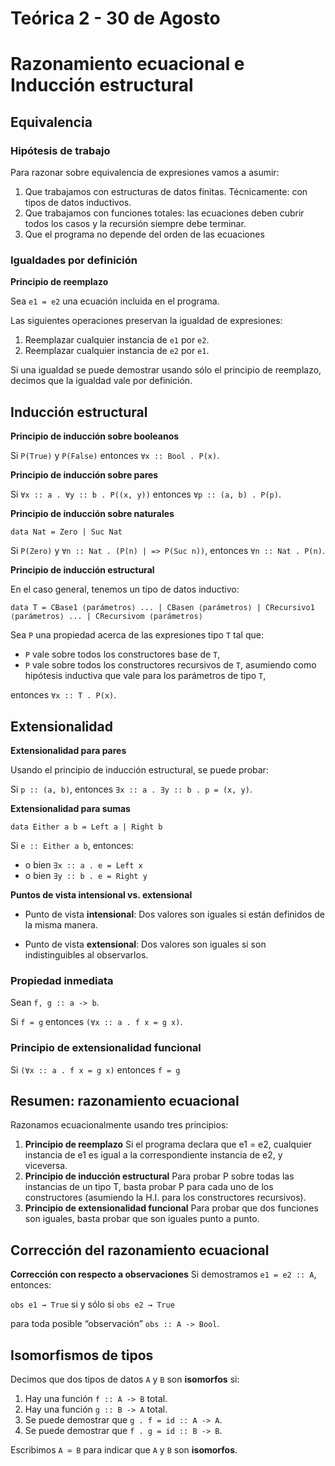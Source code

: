 # Teórica 2 - 30 de Agosto

# **Razonamiento ecuacional e Inducción estructural**

## Equivalencia

### Hipótesis de trabajo

Para razonar sobre equivalencia de expresiones vamos a asumir:

1. Que trabajamos con estructuras de datos finitas. Técnicamente: con tipos de datos inductivos.
2. Que trabajamos con funciones totales: las ecuaciones deben cubrir todos los casos y la recursión siempre debe terminar.
3. Que el programa no depende del orden de las ecuaciones

### Igualdades por definición

**Principio de reemplazo**

Sea `e1 = e2` una ecuación incluida en el programa.

Las siguientes operaciones preservan la igualdad de expresiones:

1. Reemplazar cualquier instancia de `e1` por `e2`.
2. Reemplazar cualquier instancia de `e2` por `e1`.

Si una igualdad se puede demostrar usando sólo el principio de reemplazo, decimos que la igualdad vale por definición.

## Inducción estructural

**Principio de inducción sobre booleanos**

Si `P(True)` y `P(False)` entonces `∀x :: Bool . P(x)`.

**Principio de inducción sobre pares**

Si `∀x :: a . ∀y :: b . P((x, y))` entonces `∀p :: (a, b) . P(p)`.


**Principio de inducción sobre naturales**

`data Nat = Zero | Suc Nat`

Si `P(Zero)` y `∀n :: Nat . (P(n) | => P(Suc n))`, entonces `∀n :: Nat . P(n)`.

**Principio de inducción estructural**

En el caso general, tenemos un tipo de datos inductivo:

`data T = CBase1 ⟨parámetros⟩
...
| CBasen ⟨parámetros⟩
| CRecursivo1 ⟨parámetros⟩
...
| CRecursivom ⟨parámetros⟩`

Sea `P` una propiedad acerca de las expresiones tipo `T` tal que:

- `P` vale sobre todos los constructores base de `T`,
- `P` vale sobre todos los constructores recursivos de `T`, asumiendo como hipótesis inductiva que vale para los parámetros de tipo `T`,

entonces `∀x :: T . P(x)`.

## Extensionalidad

**Extensionalidad para pares**

Usando el principio de inducción estructural, se puede probar:

Si `p :: (a, b)`, entonces `∃x :: a . ∃y :: b . p = (x, y)`.

**Extensionalidad para sumas**

`data Either a b = Left a | Right b`

Si `e :: Either a b`, entonces:
- o bien `∃x :: a . e = Left x`
- o bien `∃y :: b . e = Right y`

**Puntos de vista intensional vs. extensional**

- Punto de vista **intensional**: Dos valores son iguales si están definidos de la misma manera.
 
- Punto de vista **extensional**: Dos valores son iguales si son indistinguibles al observarlos.

### Propiedad inmediata

Sean `f, g :: a -> b`.

Si `f = g` entonces `(∀x :: a . f x = g x)`.


### Principio de extensionalidad funcional

Si `(∀x :: a . f x = g x)` entonces `f = g`

## Resumen: razonamiento ecuacional

Razonamos ecuacionalmente usando tres principios:

1. **Principio de reemplazo**
Si el programa declara que e1 = e2, cualquier instancia de e1 es igual a la correspondiente instancia de e2, y viceversa.
2. **Principio de inducción estructural**
Para probar P sobre todas las instancias de un tipo T, basta probar P para cada uno de los constructores (asumiendo la H.I. para los constructores recursivos).
3. **Principio de extensionalidad funcional**
Para probar que dos funciones son iguales, basta probar que son iguales punto a punto.

## Corrección del razonamiento ecuacional

**Corrección con respecto a observaciones**
Si demostramos `e1 = e2 :: A`, entonces:

`obs e1 ⇝ True` si y sólo si `obs e2 ⇝ True`

para toda posible “observación” `obs :: A -> Bool`.

## Isomorfismos de tipos

Decimos que dos tipos de datos `A` y `B` son **isomorfos** si:

1. Hay una función `f :: A -> B` total.
2. Hay una función `g :: B -> A` total.
3. Se puede demostrar que `g . f = id :: A -> A`.
4. Se puede demostrar que `f . g = id :: B -> B`.

Escribimos `A ≃ B` para indicar que `A` y `B` son **isomorfos**.
